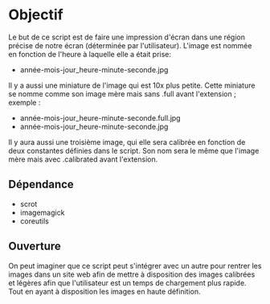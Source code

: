 # Objectif
Le but de ce script est de faire une impression d'écran dans une région précise
de notre écran (déterminée par l'utilisateur).
L'image est nommée en fonction de l'heure à laquelle elle a était prise:
* année-mois-jour_heure-minute-seconde.jpg

Il y a aussi une miniature de l'image qui est 10x plus petite.
Cette miniature se nomme comme son image mère mais sans .full avant
l'extension ; exemple :
* année-mois-jour_heure-minute-seconde.full.jpg
* année-mois-jour_heure-minute-seconde.jpg

Il y aura aussi une troisième image, qui elle sera calibrée en fonction de deux
constantes définies dans le script. Son nom sera le même que l'image mère mais
avec .calibrated avant l'extension.

## Dépendance
* scrot
* imagemagick
* coreutils


## Ouverture
On peut imaginer que ce script peut s'intégrer avec un autre pour rentrer les
images dans un site web afin de mettre à disposition des images calibrées et
légères afin que l'utilisateur est un temps de chargement plus rapide. Tout en
ayant à disposition les images en haute définition.
